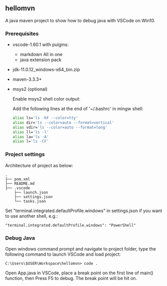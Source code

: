 ## hellomvn

A java maven project to show how to debug java with VSCode on Win10.


### Prerequisites

- vscode-1.60.1 with pulgins:

  - markdown All in one
  - java extension pack

- jdk-11.0.12_windows-x64_bin.zip

- maven-3.3.3+

- msys2 (optional)

    Enable msys2 shell color output:

    Add the following lines at the end of '~/.bashrc' in mingw shell:

    ```bash
    alias ls='ls -hF --color=tty'
    alias dir='ls --color=auto --format=vertical'
    alias vdir='ls --color=auto --format=long'
    alias ll='ls -l'
    alias la='ls -A'
    alias l='ls -CF'
    ```

### Project settings

Architecture of project as below:

    .
    ├── pom.xml  
    ├── README.md
    ├── .vscode
        ├── launch.json
        ├── settings.json
        └── tasks.json

Set "terminal.integrated.defaultProfile.windows" in settings.json if you want to use another shell, e.g.:

    "terminal.integrated.defaultProfile.windows": "PowerShell"

### Debug Java

Open windows command prompt and navigate to project folder, type the following command to launch VSCode and load project:

    C:\Users\$USER\Workspace\hellomvn> code .

Open App.java in VSCode, place a break point on the first line of main() function, then Press F5 to debug. The break point will be hit on.
